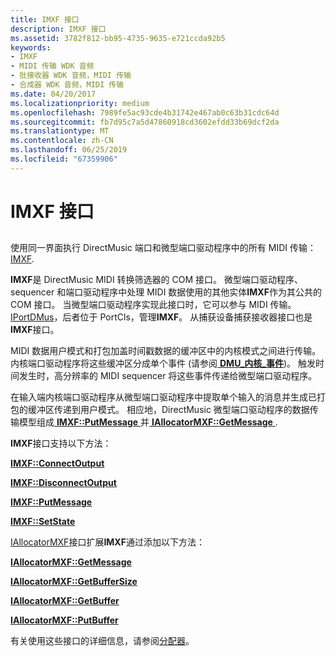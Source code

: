 ```yaml
---
title: IMXF 接口
description: IMXF 接口
ms.assetid: 3782f812-bb95-4735-9635-e721ccda92b5
keywords:
- IMXF
- MIDI 传输 WDK 音频
- 批接收器 WDK 音频，MIDI 传输
- 合成器 WDK 音频，MIDI 传输
ms.date: 04/20/2017
ms.localizationpriority: medium
ms.openlocfilehash: 7989fe5ac93cde4b31742e467ab0c63b31cdc64d
ms.sourcegitcommit: fb7d95c7a5d47860918cd3602efdd33b69dcf2da
ms.translationtype: MT
ms.contentlocale: zh-CN
ms.lasthandoff: 06/25/2019
ms.locfileid: "67359906"
---
```

# <a name="imxf-interfaces"></a>IMXF 接口


## <span id="imxf_interfaces"></span><span id="IMXF_INTERFACES"></span>


使用同一界面执行 DirectMusic 端口和微型端口驱动程序中的所有 MIDI 传输：[IMXF](https://docs.microsoft.com/windows-hardware/drivers/ddi/content/dmusicks/nn-dmusicks-imxf).

**IMXF**是 DirectMusic MIDI 转换筛选器的 COM 接口。 微型端口驱动程序、 sequencer 和端口驱动程序中处理 MIDI 数据使用的其他实体**IMXF**作为其公共的 COM 接口。 当微型端口驱动程序实现此接口时，它可以参与 MIDI 传输。 [IPortDMus](https://docs.microsoft.com/windows-hardware/drivers/ddi/content/dmusicks/nn-dmusicks-iportdmus)，后者位于 PortCls，管理**IMXF**。 从捕获设备捕获接收器接口也是**IMXF**接口。

MIDI 数据用户模式和打包加盖时间戳数据的缓冲区中的内核模式之间进行传输。 内核端口驱动程序将这些缓冲区分成单个事件 (请参阅[ **DMU\_内核\_事件**](https://docs.microsoft.com/windows-hardware/drivers/ddi/content/dmusicks/ns-dmusicks-_dmus_kernel_event))。 触发时间发生时，高分辨率的 MIDI sequencer 将这些事件传递给微型端口驱动程序。

在输入端内核端口驱动程序从微型端口驱动程序中提取单个输入的消息并生成已打包的缓冲区传递到用户模式。 相应地，DirectMusic 微型端口驱动程序的数据传输模型组成[ **IMXF::PutMessage** ](https://docs.microsoft.com/windows-hardware/drivers/ddi/content/dmusicks/nf-dmusicks-imxf-putmessage)并[ **IAllocatorMXF::GetMessage** ](https://docs.microsoft.com/windows-hardware/drivers/ddi/content/dmusicks/nf-dmusicks-iallocatormxf-getmessage).

**IMXF**接口支持以下方法：

[**IMXF::ConnectOutput**](https://docs.microsoft.com/windows-hardware/drivers/ddi/content/dmusicks/nf-dmusicks-imxf-connectoutput)

[**IMXF::DisconnectOutput**](https://docs.microsoft.com/windows-hardware/drivers/ddi/content/dmusicks/nf-dmusicks-imxf-disconnectoutput)

[**IMXF::PutMessage**](https://docs.microsoft.com/windows-hardware/drivers/ddi/content/dmusicks/nf-dmusicks-imxf-putmessage)

[**IMXF::SetState**](https://docs.microsoft.com/windows-hardware/drivers/ddi/content/dmusicks/nf-dmusicks-imxf-setstate)

[IAllocatorMXF](https://docs.microsoft.com/windows-hardware/drivers/ddi/content/dmusicks/nn-dmusicks-iallocatormxf)接口扩展**IMXF**通过添加以下方法：

[**IAllocatorMXF::GetMessage**](https://docs.microsoft.com/windows-hardware/drivers/ddi/content/dmusicks/nf-dmusicks-iallocatormxf-getmessage)

[**IAllocatorMXF::GetBufferSize**](https://docs.microsoft.com/windows-hardware/drivers/ddi/content/dmusicks/nf-dmusicks-iallocatormxf-getbuffersize)

[**IAllocatorMXF::GetBuffer**](https://docs.microsoft.com/windows-hardware/drivers/ddi/content/dmusicks/nf-dmusicks-iallocatormxf-getbuffer)

[**IAllocatorMXF::PutBuffer**](https://docs.microsoft.com/windows-hardware/drivers/ddi/content/dmusicks/nf-dmusicks-iallocatormxf-putbuffer)

有关使用这些接口的详细信息，请参阅[分配器](allocator.md)。

 

 





